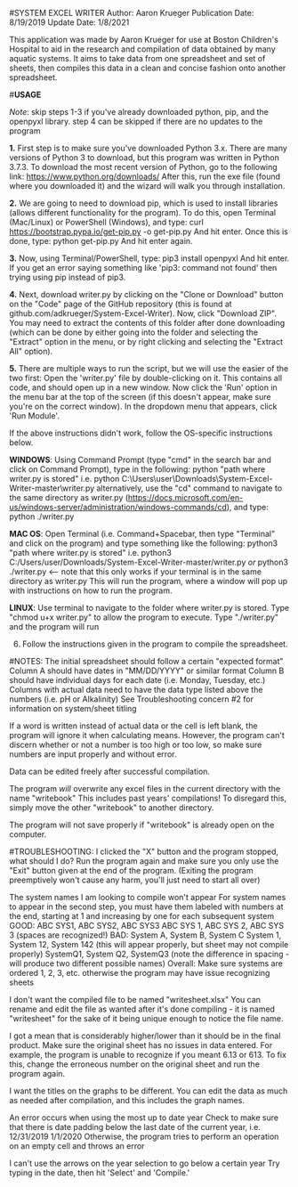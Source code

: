 #SYSTEM EXCEL WRITER
Author: Aaron Krueger
Publication Date: 8/19/2019
Update Date: 1/8/2021


This application was made by Aaron Krueger for use at Boston Children's Hospital to aid in the research and compilation
of data obtained by many aquatic systems. It aims to take data from one spreadsheet and set of sheets, then compiles
this data in a clean and concise fashion onto another spreadsheet.



#**USAGE**

*Note*: skip steps 1-3 if you've already downloaded python, pip, and the openpyxl library. step 4 can be skipped if there 
    are no updates to the program

**1.** First step is to make sure you've downloaded Python 3.x. There are many versions of Python 3 to download, but this
program was written in Python 3.7.3. To download the most recent version of Python, go to the following link:
        https://www.python.org/downloads/
After this, run the exe file (found where you downloaded it) and the wizard will walk you through installation.


**2.** We are going to need to download pip, which is used to install libraries (allows different functionality for the
program). To do this, open Terminal (Mac/Linux) or PowerShell (Windows), and type:
        curl https://bootstrap.pypa.io/get-pip.py -o get-pip.py
And hit enter. Once this is done, type:
        python get-pip.py
And hit enter again.


**3.** Now, using Terminal/PowerShell, type:
        pip3 install openpyxl
And hit enter. If you get an error saying something like 'pip3: command not found' then trying using pip instead of
pip3.


**4.** Next, download writer.py by clicking on the "Clone or Download" button on the "Code" page of the GitHub repository
(this is found at github.com/adkrueger/System-Excel-Writer). Now, click "Download ZIP". You may need to extract the
contents of this folder after done downloading (which can be done by either going into the folder and selecting the
"Extract" option in the menu, or by right clicking and selecting the "Extract All" option).


**5.** There are multiple ways to run the script, but we will use the easier of the two first:
Open the 'writer.py' file by double-clicking on it. This contains all code, and should open up in a new window. Now click the 'Run' option in
the menu bar at the top of the screen (if this doesn't appear, make sure you're on the correct window). In the dropdown
menu that appears, click 'Run Module'.

If the above instructions didn't work, follow the OS-specific instructions below.

**WINDOWS**:
Using Command Prompt (type "cmd" in the search bar and click on Command Prompt), type in the following:
python "path where writer.py is stored"
i.e.
python C:\Users\user\Downloads\System-Excel-Writer-master\writer.py
alternatively, use the "cd" command to navigate to the same directory as writer.py (https://docs.microsoft.com/en-us/windows-server/administration/windows-commands/cd), and type:
python ./writer.py


**MAC OS**:
Open Terminal (i.e. Command+Spacebar, then type "Terminal" and click on the program) and type something like the following:
python3 "path where writer.py is stored"
i.e.
python3 C:/Users/user/Downloads/System-Excel-Writer-master/writer.py
*or*
python3 ./writer.py                 <-- note that this only works if your terminal is in the same directory as writer.py
This will run the program, where a window will pop up with instructions on how to run the program.


**LINUX**:
Use terminal to navigate to the folder where writer.py is stored.
Type "chmod u+x writer.py" to allow the program to execute.
Type "./writer.py" and the program will run


6. Follow the instructions given in the program to compile the spreadsheet.


#NOTES:
The initial spreadsheet should follow a certain "expected format"
    Column A should have dates in "MM/DD/YYYY" or similar format
    Column B should have individual days for each date (i.e. Monday, Tuesday, etc.)
    Columns with actual data need to have the data type listed above the numbers (i.e. pH or Alkalinity)
    See Troubleshooting concern #2 for information on system/sheet titling

If a word is written instead of actual data or the cell is left blank, the program will ignore it when calculating means.
    However, the program can't discern whether or not a number is too high or too low, so make sure numbers are input
    properly and without error.

Data can be edited freely after successful compilation.

The program *will* overwrite any excel files in the current directory with the name "writebook"
    This includes past years' compilations!
    To disregard this, simply move the other "writebook" to another directory.

The program will not save properly if "writebook" is already open on the computer.



#TROUBLESHOOTING:
I clicked the "X" button and the program stopped, what should I do?
    Run the program again and make sure you only use the "Exit" button given at the end of the program.
    (Exiting the program preemptively won't cause any harm, you'll just need to start all over)

The system names I am looking to compile won't appear
    For system names to appear in the second step, you must have them labeled with numbers at the end, starting at 1
    and increasing by one for each subsequent system
    GOOD: ABC SYS1, ABC SYS2, ABC SYS3
          ABC SYS 1, ABC SYS 2, ABC SYS 3 (spaces are recognized!)
    BAD: System A, System B, System C
         System 1, System 12, System 142 (this will appear properly, but sheet may not compile properly)
         SystemQ1, System Q2, SystemQ3 (note the difference in spacing - will produce two different possible names)
    Overall: Make sure systems are ordered 1, 2, 3, etc. otherwise the program may have issue recognizing sheets

I don't want the compiled file to be named "writesheet.xlsx"
    You can rename and edit the file as wanted after it's done compiling - it is named "writesheet" for the sake of it
    being unique enough to notice the file name.

I got a mean that is considerably higher/lower than it should be in the final product.
    Make sure the original sheet has no issues in data entered.
    For example, the program is unable to recognize if you meant 6.13 or 613.
    To fix this, change the erroneous number on the original sheet and run the program again.

I want the titles on the graphs to be different.
    You can edit the data as much as needed after compilation, and this includes the graph names.

An error occurs when using the most up to date year
    Check to make sure that there is date padding below the last date of the current year, i.e.
            12/31/2019
            1/1/2020
    Otherwise, the program tries to perform an operation on an empty cell and throws an error

I can't use the arrows on the year selection to go below a certain year
    Try typing in the date, then hit 'Select' and 'Compile.'
